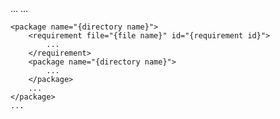 
<packages>
	<requirement file="{file name}" id="{requirement id}"> <!-- parent requirement -->
		<package name="{directory name}">
			<requirement file="{file name}" id="{requirement id}"> <!-- child requirememnt -->
				...
			</requirement>
			...
		</package>
	</requirement>

	<package name="{directory name}">
		<requirement file="{file name}" id="{requirement id}">
			...
		</requirement>
		<package name="{directory name}">
			...
		</package>
		...
	</package>
	...
</packages>
